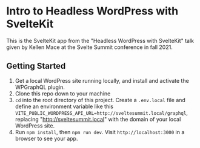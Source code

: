# Intro to Headless WordPress with SvelteKit

This is the SvelteKit app from the "Headless WordPress with SvelteKit" talk given by Kellen Mace at the Svelte Summit conference in fall 2021.

## Getting Started

1. Get a local WordPress site running locally, and install and activate the WPGraphQL plugin.
1. Clone this repo down to your machine
1. `cd` into the root directory of this project. Create a `.env.local` file and define an environment variable like this `VITE_PUBLIC_WORDPRESS_API_URL=http://sveltesummit.local/graphql`, replacing "http://sveltesummit.local" with the domain of your local WordPress site.
1. Run `npm install`, then `npm run dev`. Visit `http://localhost:3000` in a browser to see your app.
